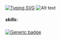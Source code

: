 [![Typing SVG](https://readme-typing-svg.herokuapp.com/?lines=hello+my+name+is;johannes&color=ffffff)](https://git.io/typing-svg)
![Alt text](https://spotify-recently-played-readme.vercel.app/api?user=johannesll)



##### skills:
[![Generic badge](https://img.shields.io/badge/html-great-<COLOR>.svg)](https://shields.io/)
